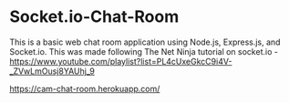 # Socket.io-Chat-Room

This is a basic web chat room application using Node.js, Express.js, and Socket.io. This was made following The Net Ninja tutorial on socket.io - https://www.youtube.com/playlist?list=PL4cUxeGkcC9i4V-_ZVwLmOusj8YAUhj_9

https://cam-chat-room.herokuapp.com/

